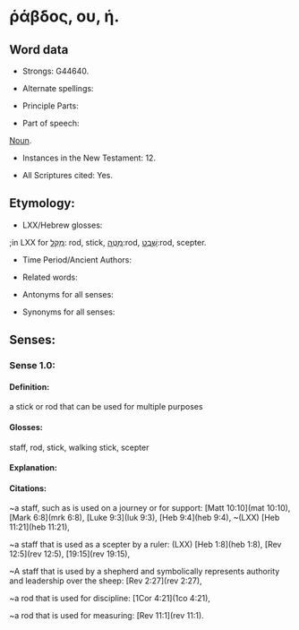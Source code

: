 # ῥάβδος, ου, ἡ. 

<!-- Status: S3=Needs 2nd Review -->
<!-- Lexica used for edits: BDAG LN FFN BN LSJM MM   -->

## Word data

* Strongs: G44640.

* Alternate spellings:


* Principle Parts: 


* Part of speech: 

[Noun](http://ugg.readthedocs.io/en/latest/noun.html).

* Instances in the New Testament: 12.

* All Scriptures cited: Yes.

## Etymology: 


* LXX/Hebrew glosses: 

;in LXX for [מַקֵּל](//en-uhal/H4731): rod, stick, [מַטֶּה](//en-uhal/H4294):rod, [שֵׁבֶט](//en-uhal/H7626):rod, scepter.

* Time Period/Ancient Authors: 


* Related words: 

* Antonyms for all senses:

* Synonyms for all senses: 


## Senses: 


### Sense  1.0: 

#### Definition: 

a stick or rod that can be used for multiple purposes

#### Glosses: 

staff, rod, stick, walking stick, scepter

#### Explanation: 


#### Citations: 

~a staff, such as is used on a journey or for support: [Matt 10:10](mat 10:10), [Mark 6:8](mrk 6:8), [Luke 9:3](luk 9:3), [Heb 9:4](heb 9:4), ~(LXX) [Heb 11:21](heb 11:21),

~a staff that is used as a scepter by a ruler: (LXX) [Heb 1:8](heb 1:8), [Rev 12:5](rev 12:5), [19:15](rev 19:15),

~A staff that is used by a shepherd and symbolically represents authority and leadership over the sheep: [Rev 2:27](rev 2:27),

~a rod that is used for discipline: [1Cor 4:21](1co 4:21),

~a rod that is used for measuring: [Rev 11:1](rev 11:1).
